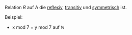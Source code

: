 Relation *R* auf A die [reflexiv](Reflexivität.md), [transitiv](Transitivität.md) und [symmetrisch](Symmetrie.md) ist. 

Beispiel:
- x mod 7 = y mod 7 auf $\mathbb N$ 